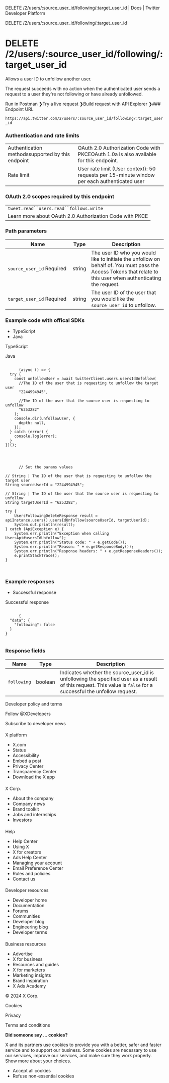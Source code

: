 



DELETE /2/users/:source\_user\_id/following/:target\_user\_id | Docs | Twitter Developer Platform 





































































































DELETE /2/users/:source\_user\_id/following/:target\_user\_id



 DELETE /2/users/:source\_user\_id/following/:target\_user\_id
=============================================================

Allows a user ID to unfollow another user.  
  
The request succeeds with no action when the authenticated user sends a request to a user they're not following or have already unfollowed.

Run in Postman ❯Try a live request ❯Build request with API Explorer ❯### Endpoint URL

`https://api.twitter.com/2/users/:source_user_id/following/:target_user_id`  
  
### Authentication and rate limits



|  |  |
| --- | --- |
| Authentication methodssupported by this endpoint | OAuth 2.0 Authorization Code with PKCEOAuth 1.0a is also available for this endpoint. |
| Rate limit | User rate limit (User context): 50 requests per 15-minute window per each authenticated user |

### OAuth 2.0 scopes required by this endpoint



|  |
| --- |
| `tweet.read``users.read``follows.write` |
| Learn more about OAuth 2.0 Authorization Code with PKCE |

### Path parameters



| Name | Type | Description |
| --- | --- | --- |
| `source_user_id` Required  | string | The user ID who you would like to initiate the unfollow on behalf of. You must pass the Access Tokens that relate to this user when authenticating the request. |
| `target_user_id` Required  | string | The user ID of the user that you would like the `source_user_id` to unfollow. |

  
  
### Example code with offical SDKs








* TypeScript
* Java


















 TypeScript
 

 Java
 
















```

      (async () => {
  try {
    const unfollowUser = await twitterClient.users.usersIdUnfollow(
      //The ID of the user that is requesting to unfollow the target user
      "2244994945",

      //The ID of the user that the source user is requesting to unfollow
      "6253282"
    );
    console.dir(unfollowUser, {
      depth: null,
    });
  } catch (error) {
    console.log(error);
  }
})();

    
```
















```

      // Set the params values

// String | The ID of the user that is requesting to unfollow the target user
String sourceUserId = "2244994945";

// String | The ID of the user that the source user is requesting to unfollow
String targetUserId = "6253282";

try {
    UsersFollowingDeleteResponse result = apiInstance.users().usersIdUnfollow(sourceUserId, targetUserId);
    System.out.println(result);
} catch (ApiException e) {
    System.err.println("Exception when calling UsersApi#usersIdUnfollow");
    System.err.println("Status code: " + e.getCode());
    System.err.println("Reason: " + e.getResponseBody());
    System.err.println("Response headers: " + e.getResponseHeaders());
    e.printStackTrace();
}

    
```












### Example responses








* Successful response


















 Successful response
 
















```

      {
  "data": {
    "following": false
  }
}
    
```












### Response fields



| Name | Type | Description |
| --- | --- | --- |
| `following` | boolean | Indicates whether the source\_user\_id is unfollowing the specified user as a result of this request. This value is `false` for a successful the unfollow request. |



















Developer policy and terms


Follow @XDevelopers


Subscribe to developer news












#### 
 X platform


* X.com
* Status
* Accessibility
* Embed a post
* Privacy Center
* Transparency Center
* Download the X app




#### 
 X Corp.


* About the company
* Company news
* Brand toolkit
* Jobs and internships
* Investors




#### 
 Help


* Help Center
* Using X
* X for creators
* Ads Help Center
* Managing your account
* Email Preference Center
* Rules and policies
* Contact us




#### 
 Developer resources


* Developer home
* Documentation
* Forums
* Communities
* Developer blog
* Engineering blog
* Developer terms




#### 
 Business resources


* Advertise
* X for business
* Resources and guides
* X for marketers
* Marketing insights
* Brand inspiration
* X Ads Academy









 © 2024 X Corp.
 


Cookies


Privacy


Terms and conditions






















**Did someone say … cookies?**  
  


 X and its partners use cookies to provide you with a better, safer and
 faster service and to support our business. Some cookies are necessary to use
 our services, improve our services, and make sure they work properly.
 Show more about your choices.


 




* Accept all cookies
* Refuse non-essential cookies















